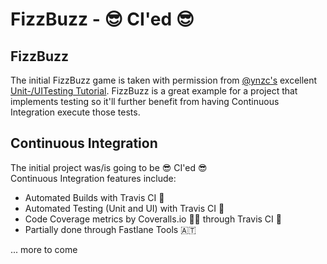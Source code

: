 # FizzBuzz - :sunglasses: CI'ed :sunglasses:

## FizzBuzz

The initial FizzBuzz game is taken with permission from [@ynzc's](https://twitter.com/ynzc) excellent [Unit-/UITesting Tutorial](https://medium.com/@ynzc/getting-started-with-tdd-in-swift-2fab3e07204b#.kvooofxld). FizzBuzz is a great example for a project that implements testing so it'll further benefit from having Continuous Integration execute those tests.

## Continuous Integration

The initial project was/is going to be :sunglasses: CI'ed :sunglasses:  
Continuous Integration features include:
* Automated Builds with Travis CI :construction_worker:
* Automated Testing (Unit and UI) with Travis CI :construction_worker:
* Code Coverage metrics by Coveralls.io :guardsman: through Travis CI :construction_worker:
* Partially done through Fastlane Tools 🇦🇹 

... more to come 